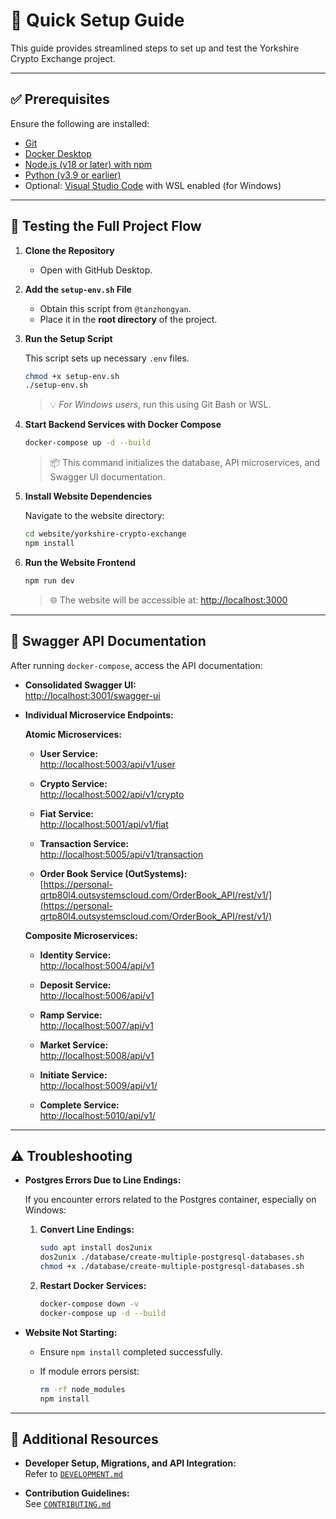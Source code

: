 # 🚀 Quick Setup Guide

This guide provides streamlined steps to set up and test the Yorkshire Crypto Exchange project.

---

## ✅ Prerequisites

Ensure the following are installed:

- [Git](https://git-scm.com/)
- [Docker Desktop](https://www.docker.com/products/docker-desktop)
- [Node.js (v18 or later) with npm](https://nodejs.org/en)
- [Python (v3.9 or earlier)](https://www.python.org/downloads/)
- Optional: [Visual Studio Code](https://code.visualstudio.com/) with WSL enabled (for Windows)

---

## 🧪 Testing the Full Project Flow

1. **Clone the Repository**
   - Open with GitHub Desktop.

2. **Add the `setup-env.sh` File**

   - Obtain this script from `@tanzhongyan`.
   - Place it in the **root directory** of the project.

3. **Run the Setup Script**

   This script sets up necessary `.env` files.

   ```sh
   chmod +x setup-env.sh
   ./setup-env.sh
   ```

   > 💡 *For Windows users*, run this using Git Bash or WSL.

4. **Start Backend Services with Docker Compose**

   ```sh
   docker-compose up -d --build
   ```

   > 📦 This command initializes the database, API microservices, and Swagger UI documentation.

5. **Install Website Dependencies**

   Navigate to the website directory:

   ```sh
   cd website/yorkshire-crypto-exchange
   npm install
   ```

6. **Run the Website Frontend**

   ```sh
   npm run dev
   ```

   > 🌐 The website will be accessible at: [http://localhost:3000](http://localhost:3000)

---

## 🧾 Swagger API Documentation

After running `docker-compose`, access the API documentation:

- **Consolidated Swagger UI:**  
  [http://localhost:3001/swagger-ui](http://localhost:3001/swagger-ui)

- **Individual Microservice Endpoints:**

  **Atomic Microservices:**

  - **User Service:**  
    [http://localhost:5003/api/v1/user](http://localhost:5003/api/v1/user)

  - **Crypto Service:**  
    [http://localhost:5002/api/v1/crypto](http://localhost:5002/api/v1/crypto)

  - **Fiat Service:**  
    [http://localhost:5001/api/v1/fiat](http://localhost:5001/api/v1/fiat)

  - **Transaction Service:**  
    [http://localhost:5005/api/v1/transaction](http://localhost:5005/api/v1/transaction)

  - **Order Book Service (OutSystems):**  
    [https://personal-qrtp80l4.outsystemscloud.com/OrderBook_API/rest/v1/](https://personal-qrtp80l4.outsystemscloud.com/OrderBook_API/rest/v1/)

  **Composite Microservices:**

  - **Identity Service:**  
    [http://localhost:5004/api/v1](http://localhost:5004/api/v1)

  - **Deposit Service:**  
    [http://localhost:5006/api/v1](http://localhost:5006/api/v1)

  - **Ramp Service:**  
    [http://localhost:5007/api/v1](http://localhost:5007/api/v1)

  - **Market Service:**  
    [http://localhost:5008/api/v1](http://localhost:5008/api/v1)

  - **Initiate Service:**  
    [http://localhost:5009/api/v1/](http://localhost:5009/api/v1/)

  - **Complete Service:**  
    [http://localhost:5010/api/v1/](http://localhost:5010/api/v1/)

---

## ⚠️ Troubleshooting

- **Postgres Errors Due to Line Endings:**

   If you encounter errors related to the Postgres container, especially on Windows:

   1. **Convert Line Endings:**

      ```sh
      sudo apt install dos2unix
      dos2unix ./database/create-multiple-postgresql-databases.sh
      chmod +x ./database/create-multiple-postgresql-databases.sh
      ```

   2. **Restart Docker Services:**

      ```sh
      docker-compose down -v
      docker-compose up -d --build
      ```

- **Website Not Starting:**

   - Ensure `npm install` completed successfully.
   - If module errors persist:

     ```sh
     rm -rf node_modules
     npm install
     ```

---

## 📄 Additional Resources

- **Developer Setup, Migrations, and API Integration:**  
  Refer to [`DEVELOPMENT.md`](DEVELOPMENT.md)

- **Contribution Guidelines:**  
  See [`CONTRIBUTING.md`](CONTRIBUTING.md)